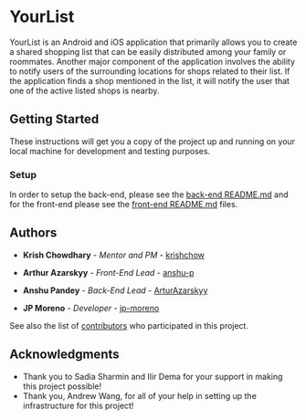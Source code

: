 # YourList

YourList is an Android and iOS application that primarily allows you to create a shared shopping list that can be easily distributed among your family or roommates. Another major component of the application involves the ability to notify users of the surrounding locations for shops related to their list. If the application finds a shop mentioned in the list, it will notify the user that one of the active listed shops is nearby.

## Getting Started

These instructions will get you a copy of the project up and running on your local machine for development and testing purposes.

### Setup

In order to setup the back-end, please see the [back-end README.md](Serverside/README.md) and for the front-end please see the [front-end README.md](YourListApp/README.md) files.

## Authors

* **Krish Chowdhary** - *Mentor and PM* - [krishchow](https://github.com/krishchow)

* **Arthur Azarskyy** - *Front-End Lead* - [anshu-p](https://github.com/anshu-p)

* **Anshu Pandey** - *Back-End Lead* - [ArturAzarskyy](https://github.com/ArturAzarskyy)

* **JP Moreno** - *Developer* - [jp-moreno](https://github.com/jp-moreno)

See also the list of [contributors](https://github.com/UTMCSC301/project-yourlist/graphs/contributors) who participated in this project.

## Acknowledgments

* Thank you to Sadia Sharmin and Ilir Dema for your support in making this project possible!
* Thank you, Andrew Wang, for all of your help in setting up the infrastructure for this project!
